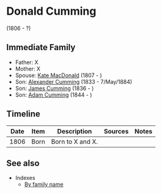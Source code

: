 ﻿---
layout: page
permalink: /people/i45726416
---

# Donald Cumming
(1806 - ?)

## Immediate Family

* Father: X
* Mother: X
* Spouse: [Kate MacDonald](./@i28255030@-kate-macdonald-b1807-d.md) (1807 - )
* Son: [Alexander Cumming](./@i7028096@-alexander-cumming-b1833-d1884-5-7.md) (1833 - 7/May/1884)
* Son: [James Cumming](./@i66384942@-james-cumming-b1836-d.md) (1836 - )
* Son: [Adam Cumming](./@i55409960@-adam-cumming-b1844-d.md) (1844 - )

## Timeline

Date | Item | Description | Sources | Notes
---|---|---|---|---
1806 | Born | Born to X and X. |  | 


## See also

- Indexes
  - [By family name](../index-by-family-name.md)
